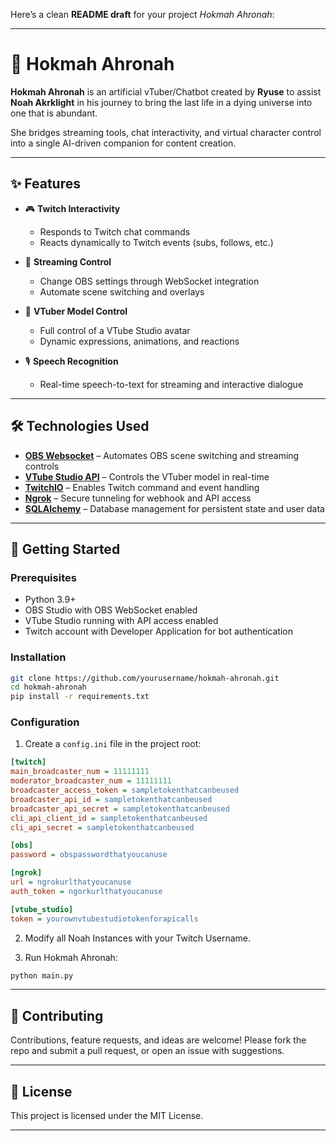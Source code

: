 Here’s a clean **README draft** for your project *Hokmah Ahronah*:

---

# 🌌 Hokmah Ahronah

**Hokmah Ahronah** is an artificial vTuber/Chatbot created by **Ryuse** to assist **Noah Akrklight** in his journey to bring the last life in a dying universe into one that is abundant.

She bridges streaming tools, chat interactivity, and virtual character control into a single AI-driven companion for content creation.

---

## ✨ Features

* 🎮 **Twitch Interactivity**

  * Responds to Twitch chat commands
  * Reacts dynamically to Twitch events (subs, follows, etc.)

* 🎥 **Streaming Control**

  * Change OBS settings through WebSocket integration
  * Automate scene switching and overlays

* 🧍 **VTuber Model Control**

  * Full control of a VTube Studio avatar
  * Dynamic expressions, animations, and reactions

* 🎙️ **Speech Recognition**

  * Real-time speech-to-text for streaming and interactive dialogue

---

## 🛠️ Technologies Used

* **[OBS Websocket](https://github.com/obsproject/obs-websocket)** – Automates OBS scene switching and streaming controls
* **[VTube Studio API](https://github.com/DenchiSoft/VTubeStudio)** – Controls the VTuber model in real-time
* **[TwitchIO](https://twitchio.dev/)** – Enables Twitch command and event handling
* **[Ngrok](https://ngrok.com/)** – Secure tunneling for webhook and API access
* **[SQLAlchemy](https://www.sqlalchemy.org/)** – Database management for persistent state and user data

---

## 🚀 Getting Started

### Prerequisites

* Python 3.9+
* OBS Studio with OBS WebSocket enabled
* VTube Studio running with API access enabled
* Twitch account with Developer Application for bot authentication

### Installation

```bash
git clone https://github.com/yourusername/hokmah-ahronah.git
cd hokmah-ahronah
pip install -r requirements.txt
```

### Configuration

1. Create a `config.ini` file in the project root:

```ini
[twitch]
main_broadcaster_num = 11111111
moderator_broadcaster_num = 11111111
broadcaster_access_token = sampletokenthatcanbeused
broadcaster_api_id = sampletokenthatcanbeused
broadcaster_api_secret = sampletokenthatcanbeused
cli_api_client_id = sampletokenthatcanbeused
cli_api_secret = sampletokenthatcanbeused

[obs]
password = obspasswordthatyoucanuse

[ngrok]
url = ngrokurlthatyoucanuse
auth_token = ngorkurlthatyoucanuse

[vtube_studio]
token = yourownvtubestudiotokenforapicalls
```
2. Modify all Noah Instances with your Twitch Username.

3. Run Hokmah Ahronah:

```bash
python main.py
```

---


## 🤝 Contributing

Contributions, feature requests, and ideas are welcome!
Please fork the repo and submit a pull request, or open an issue with suggestions.

---

## 📜 License

This project is licensed under the MIT License.

---

